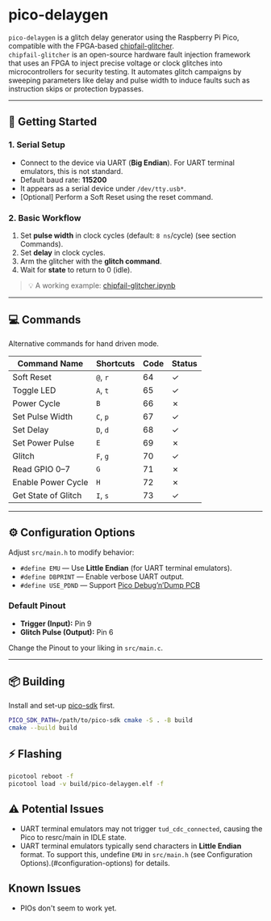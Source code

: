 # pico-delaygen

`pico-delaygen` is a glitch delay generator using the Raspberry Pi Pico, compatible with the FPGA-based [chipfail-glitcher](https://github.com/unixb0y/chipfail-glitcher).  
`chipfail-glitcher` is an open-source hardware fault injection framework that uses an FPGA to inject precise voltage or clock glitches into microcontrollers for security testing.
It automates glitch campaigns by sweeping parameters like delay and pulse width to induce faults such as instruction skips or protection bypasses.

---
## 🔌 Getting Started
### 1. Serial Setup
- Connect to the device via UART (**Big Endian**). For UART terminal emulators, this is not standard.
- Default baud rate: **115200**
- It appears as a serial device under `/dev/tty.usb*`.
- [Optional] Perform a Soft Reset using the reset command.

### 2. Basic Workflow
1. Set **pulse width** in clock cycles (default: `8 ns`/cycle) (see section Commands).
2. Set **delay** in clock cycles.
3. Arm the glitcher with the **glitch command**.
4. Wait for **state** to return to 0 (idle).

> 💡 A working example: [chipfail-glitcher.ipynb](https://github.com/unixb0y/chipfail-glitcher/blob/master/jupyter/chipfail-glitcher.ipynb)

---

## 💻 Commands
Alternative commands for hand driven mode.

| Command Name        | Shortcuts         | Code | Status |
|---------------------|------------------|------|--------|
| Soft Reset          | `@`, `r`         | 64   | ✓      |
| Toggle LED          | `A`, `t`         | 65   | ✓      |
| Power Cycle         | `B`              | 66   | ✗      |
| Set Pulse Width     | `C`, `p`         | 67   | ✓      |
| Set Delay           | `D`, `d`         | 68   | ✓      |
| Set Power Pulse     | `E`              | 69   | ✗      |
| Glitch              | `F`, `g`         | 70   | ✓      |
| Read GPIO 0–7       | `G`              | 71   | ✗      |
| Enable Power Cycle  | `H`              | 72   | ✗      |
| Get State of Glitch           | `I`, `s`         | 73   | ✓      |

---

## ⚙️ Configuration Options

Adjust `src/main.h` to modify behavior:

- `#define EMU` — Use **Little Endian** (for UART terminal emulators).
- `#define DBPRINT` — Enable verbose UART output.
- `#define USE_PDND` — Support [Pico Debug’n’Dump PCB](https://pdnd.stacksmashing.net/)
### Default Pinout
- **Trigger (Input):** Pin 9  
- **Glitch Pulse (Output):** Pin 6

Change the Pinout to your liking in `src/main.c`.

---

## 📦 Building
Install and set-up [pico-sdk](https://github.com/raspberrypi/pico-sdk) first.
```bash
PICO_SDK_PATH=/path/to/pico-sdk cmake -S . -B build
cmake --build build
```

## ⚡ Flashing
```bash
picotool reboot -f
picotool load -v build/pico-delaygen.elf -f
```
## ⚠️ Potential Issues

- UART terminal emulators may not trigger `tud_cdc_connected`, causing the Pico to resrc/main in IDLE state.
- UART terminal emulators typically send characters in **Little Endian** format. To support this, undefine `EMU` in `src/main.h` (see Configuration Options).(#configuration-options) for details.

## Known Issues
-  PIOs don't  seem to work yet.


